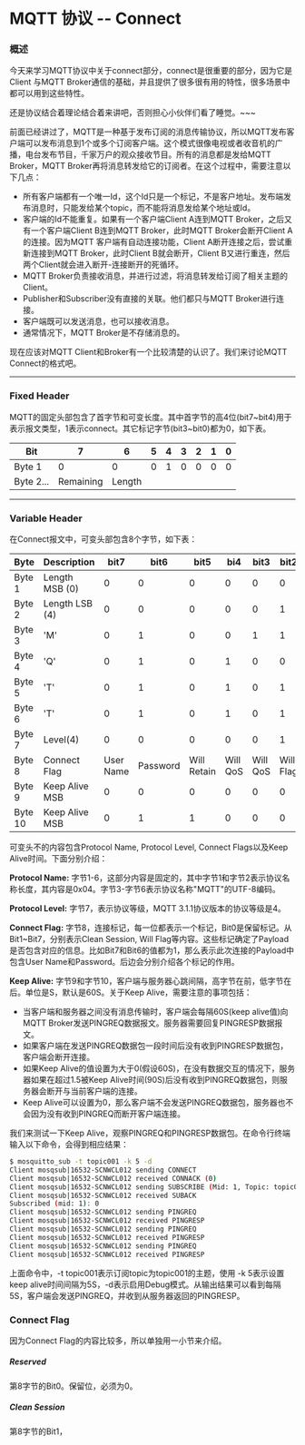 # MQTT 协议 -- Connect

### 概述

今天来学习MQTT协议中关于connect部分，connect是很重要的部分，因为它是Client 与MQTT Broker通信的基础，并且提供了很多很有用的特性，很多场景中都可以用到这些特性。

还是协议结合着理论结合着来讲吧，否则担心小伙伴们看了睡觉。~~~

前面已经讲过了，MQTT是一种基于发布订阅的消息传输协议，所以MQTT发布客户端可以发布消息到1个或多个订阅客户端。这个模式很像电视或者收音机的广播，电台发布节目，千家万户的观众接收节目。所有的消息都是发给MQTT Broker，MQTT Broker再将消息转发给它的订阅者。在这个过程中，需要注意以下几点：

- 所有客户端都有一个唯一Id，这个Id只是一个标记，不是客户地址。发布端发布消息时，只能发给某个topic，而不能将消息发给某个地址或Id。
- 客户端的Id不能重复。如果有一个客户端Client A连到MQTT Broker，之后又有一个客户端Client B连到MQTT Broker，此时MQTT Broker会断开Client A的连接。因为MQTT 客户端有自动连接功能，Client A断开连接之后，尝试重新连接到MQTT Broker，此时Client B就会断开，Client B又进行重连，然后两个Client就会进入断开-连接断开的死循环。
- MQTT Broker负责接收消息，并进行过滤，将消息转发给订阅了相关主题的Client。
- Publisher和Subscriber没有直接的关联。他们都只与MQTT Broker进行连接。
- 客户端既可以发送消息，也可以接收消息。
- 通常情况下，MQTT Broker是不存储消息的。

现在应该对MQTT Client和Broker有一个比较清楚的认识了。我们来讨论MQTT Connect的格式吧。

---

### Fixed Header

MQTT的固定头部包含了首字节和可变长度。其中首字节的高4位(bit7~bit4)用于表示报文类型，1表示connect。其它标记字节(bit3~bit0)都为0，如下表。

| Bit       | 7         | 6      | 5    | 4    | 3    | 2    | 1    | 0    |
| --------- | --------- | ------ | ---- | ---- | ---- | ---- | ---- | ---- |
| Byte 1    | 0         | 0      | 0    | 1    | 0    | 0    | 0    | 0    |
| Byte 2... | Remaining | Length |      |      |      |      |      |      |



---

### Variable Header

在Connect报文中，可变头部包含8个字节，如下表：

| Byte    | Description    | bit7      | bit6     | bit5        | bi4      | bit3     | bit2      | bit1          | bit0     |
| ------- | -------------- | --------- | -------- | ----------- | -------- | -------- | --------- | ------------- | -------- |
| Byte 1  | Length MSB (0) | 0         | 0        | 0           | 0        | 0        | 0         | 0             | 0        |
| Byte 2  | Length LSB (4) | 0         | 0        | 0           | 0        | 0        | 1         | 0             | 0        |
| Byte 3  | 'M'            | 0         | 1        | 0           | 0        | 1        | 1         | 0             | 1        |
| Byte 4  | 'Q'            | 0         | 1        | 0           | 1        | 0        | 0         | 0             | 1        |
| Byte 5  | 'T'            | 0         | 1        | 0           | 1        | 0        | 1         | 0             | 0        |
| Byte 6  | 'T'            | 0         | 1        | 0           | 1        | 0        | 1         | 0             | 0        |
| Byte 7  | Level(4)       | 0         | 0        | 0           | 0        | 0        | 1         | 0             | 0        |
| Byte 8  | Connect Flag   | User Name | Password | Will Retain | Will QoS | Will QoS | Will Flag | Clean Session | Reserved |
| Byte 9  | Keep Alive MSB | 0         | 0        | 0           | 0        | 0        | 0         | 0             | 0        |
| Byte 10 | Keep Alive MSB | 0         | 1        | 1           | 0        | 0        | 0         | 0             | 0        |

可变头不的内容包含Protocol Name, Protocol Level, Connect Flags以及Keep Alive时间。下面分别介绍：

**Protocol Name:** 字节1-6，这部分内容是固定的，其中字节1和字节2表示协议名称长度，其内容是0x04。字节3-字节6表示协议名称"MQTT"的UTF-8编码。

**Protocol Level:** 字节7，表示协议等级，MQTT 3.1.1协议版本的协议等级是4。

**Connect Flag:** 字节8，连接标记，每一位都表示一个标记，Bit0是保留标记。从Bit1~Bit7，分别表示Clean Session, Will Flag等内容。这些标记确定了Payload是否包含对应的信息。比如Bit7和Bit6的值都为1，那么表示此次连接的Payload中包含User Name和Password。后边会分别介绍各个标记的作用。

**Keep Alive:** 字节9和字节10，客户端与服务器心跳间隔，高字节在前，低字节在后。单位是S，默认是60S。关于Keep Alive，需要注意的事项包括：

- 当客户端和服务器之间没有消息传输时，客户端会每隔60S(keep alive值)向MQTT Broker发送PINGREQ数据报文。服务器需要回复PINGRESP数据报文。
- 如果客户端在发送PINGREQ数据包一段时间后没有收到PINGRESP数据包，客户端会断开连接。
- 如果Keep Alive的值设置为大于0(假设60S)，在没有数据交互的情况下，服务器如果在超过1.5被Keep Alive时间(90S)后没有收到PINGREQ数据包，则服务器会断开与当前客户端的连接。
- Keep Alive可以设置为0，那么客户端不会发送PINGREQ数据包，服务器也不会因为没有收到PINGREQ而断开客户端连接。

我们来测试一下Keep Alive，观察PINGREQ和PINGRESP数据包。在命令行终端输入以下命令，会得到相应结果：

```bash
$ mosquitto_sub -t topic001 -k 5 -d
Client mosqsub|16532-SCNWCL012 sending CONNECT
Client mosqsub|16532-SCNWCL012 received CONNACK (0)
Client mosqsub|16532-SCNWCL012 sending SUBSCRIBE (Mid: 1, Topic: topic001, QoS: 0)
Client mosqsub|16532-SCNWCL012 received SUBACK
Subscribed (mid: 1): 0
Client mosqsub|16532-SCNWCL012 sending PINGREQ
Client mosqsub|16532-SCNWCL012 received PINGRESP
Client mosqsub|16532-SCNWCL012 sending PINGREQ
Client mosqsub|16532-SCNWCL012 received PINGRESP
Client mosqsub|16532-SCNWCL012 sending PINGREQ
Client mosqsub|16532-SCNWCL012 received PINGRESP
```

上面命令中，-t topic001表示订阅topic为topic001的主题，使用 -k 5表示设置keep alive时间间隔为5S，-d表示启用Debug模式。从输出结果可以看到每隔5S，客户端会发送PINGREQ，并收到从服务器返回的PINGRESP。

### Connect Flag

因为Connect Flag的内容比较多，所以单独用一小节来介绍。

##### Reserved

第8字节的Bit0。保留位，必须为0。

##### Clean Session

第8字节的Bit1，

